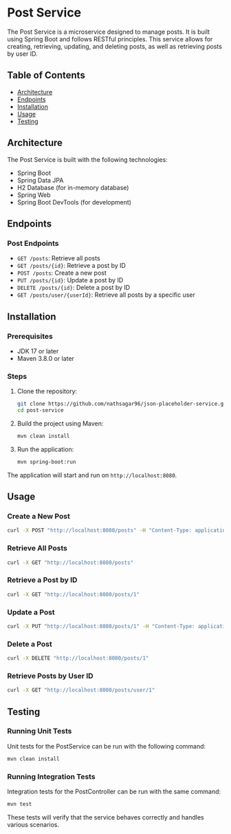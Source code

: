 # Post Service

The Post Service is a microservice designed to manage posts. It is built using Spring Boot and follows RESTful principles. This service allows for creating, retrieving, updating, and deleting posts, as well as retrieving posts by user ID.

## Table of Contents

- [Architecture](#architecture)
- [Endpoints](#endpoints)
- [Installation](#installation)
- [Usage](#usage)
- [Testing](#testing)

## Architecture

The Post Service is built with the following technologies:

- Spring Boot
- Spring Data JPA
- H2 Database (for in-memory database)
- Spring Web
- Spring Boot DevTools (for development)

## Endpoints

### Post Endpoints

- `GET /posts`: Retrieve all posts
- `GET /posts/{id}`: Retrieve a post by ID
- `POST /posts`: Create a new post
- `PUT /posts/{id}`: Update a post by ID
- `DELETE /posts/{id}`: Delete a post by ID
- `GET /posts/user/{userId}`: Retrieve all posts by a specific user

## Installation

### Prerequisites

- JDK 17 or later
- Maven 3.8.0 or later

### Steps

1. Clone the repository:

    ```bash
    git clone https://github.com/nathsagar96/json-placeholder-service.git
    cd post-service
    ```

2. Build the project using Maven:

    ```bash
    mvn clean install
    ```

3. Run the application:

    ```bash
    mvn spring-boot:run
    ```

The application will start and run on `http://localhost:8080`.

## Usage

### Create a New Post

```bash
curl -X POST "http://localhost:8080/posts" -H "Content-Type: application/json" -d '{"userId":1, "title":"New Post", "body":"This is a new post"}'
```

### Retrieve All Posts

```bash
curl -X GET "http://localhost:8080/posts"
```

### Retrieve a Post by ID

```bash
curl -X GET "http://localhost:8080/posts/1"
```

### Update a Post

```bash
curl -X PUT "http://localhost:8080/posts/1" -H "Content-Type: application/json" -d '{"title":"Updated Post", "body":"This is an updated post"}'
```

### Delete a Post

```bash
curl -X DELETE "http://localhost:8080/posts/1"
```

### Retrieve Posts by User ID

```bash
curl -X GET "http://localhost:8080/posts/user/1"
```

## Testing

### Running Unit Tests

Unit tests for the PostService can be run with the following command:

```bash
mvn clean install
```

### Running Integration Tests

Integration tests for the PostController can be run with the same command:

```bash
mvn test
```

These tests will verify that the service behaves correctly and handles various scenarios.

